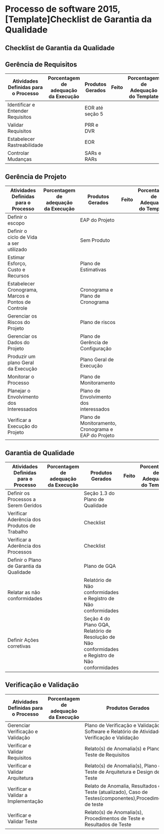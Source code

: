  
Processo de software 2015, [Template]Checklist de Garantia da Qualidade
=================================

Checklist de Garantia da Qualidade
-----------------------

## Gerência de Requisitos
| Atividades Definidas para o Processo | Porcentagem de adequação da Execução | Produtos Gerados | Feito | Porcentagem de Adequação do Template |
| ------------------------------------ | ------------------------------------ | ---------------- | ----- | ------------------------------------ | 
| Identificar e Entender Requisitos    |                                      | EOR até seção 5  |       |                                      |                   
| Validar Requisitos			             |                                      | PRR e DVR        |       |                                      |
| Estabelecer Rastreabilidade	         |                                      | EOR              |       |                                      |
| Controlar Mudanças		               |                                      | SARs e RARs      |       |                                      |

## Gerência de Projeto
| Atividades Definidas para o Processo               | Porcentagem de adequação da Execução | Produtos Gerados                                   | Feito | Porcentagem de Adequação do Template |
| -------------------------------------------------- | ------------------------------------ | -------------------------------------------------- | ----- | ------------------------------------ | 
| Definir o escopo                                   |                                      | EAP do Projeto                                     |       |                                      |                   
| Definir o ciclo de Vida a ser utilizado            |                                      | Sem Produto                                        |       |                                      |
| Estimar Esforço, Custo e Recursos                  |                                      | Plano de Estimativas                               |       |                                      |
| Estabelecer Cronograma, Marcos e Pontos de Controle|                                      | Cronograma e Plano de Cronograma                   |       |                                      |
| Gerenciar os Riscos do Projeto                     |                                      | Plano de riscos                                    |       |                                      |
| Gerenciar os Dados do Projeto                      |                                      | Plano de Gerência de Configuração                  |       |                                      |
| Produzir um plano Geral da Execução                |                                      | Plano Geral de Execução                            |       |                                      |
| Monitorar o Processo                               |                                      | Plano de Monitoramento                             |       |                                      |
| Planejar o Envolvimento dos Interessados           |                                      | Plano de Envolvimento dos interessados             |       |                                      |
| Verificar a Execução do Projeto                    |                                      | Plano de Monitoramento, Cronograma e EAP do Projeto|       |                                      |

## Garantia de Qualidade 
| Atividades Definidas para o Processo         | Porcentagem de adequação da Execução | Produtos Gerados                                                                                  | Feito | Porcentagem de Adequação do Template |
| -------------------------------------------- | ------------------------------------ | ------------------------------------------------------------------------------------------------- | ----- | ------------------------------------ | 
| Definir os Processos a Serem Geridos         |                                      | Seção 1.3 do Plano de Qualidade                                                                   |       |                                      |                   
| Verificar Aderência dos Produtos de Trabalho |                                      | Checklist                                                                                         |       |                                      |
| Verificar a Aderência dos Processos	         |                                      | Checklist                                                                                         |       |                                      |
| Definir o Plano de Garantia da Qualidade     |                                      | Plano de GQA                                                                                      |       |                                      |
| Relatar as não conformidades		             |                                      | Relatório de Não conformidades e Registro de Não conformidades                                    |       |                                      |
| Definir Ações corretivas		                 |                                      | Seção 4 do Plano GQA, Relatório de Resolução de Não conformidades e Registro de Não conformidades |       |                                      |

## Verificação e Validação
| Atividades Definidas para o Processo         | Porcentagem de adequação da Execução | Produtos Gerados                                                                                          | Feito | Porcentagem de Adequação do Template |
| -------------------------------------------- | ------------------------------------ | --------------------------------------------------------------------------------------------------------- | ----- | ------------------------------------ | 
| Gerenciar Verificação e Validação            |                                      | Plano de Verificação e Validação de Software e Relatório de Atividades de Verificação e Validação         |       |                                      |                   
| Verificar e Validar Requisitos               |                                      | Relato(s) de Anomalia(s) e Plano de Teste de Requisitos                                                   |       |                                      |
| Verificar e Validar Arquitetura	             |                                      | Relato(s) de Anomalia(s), Plano de Teste de Arquitetura e Design de Teste                                 |       |                                      |
| Verificar e Validar a Implementação          |                                      | Relato de Anomalia, Resultados de Teste (atualizado), Caso de Testes(componentes),Procedimentos de teste  |       |                                      |
| Verificar e Validar Teste		                 |                                      | Relato(s) de Anomalia(s), Procedimentos de Teste e Resultados de Teste                                    |       |                                      |
